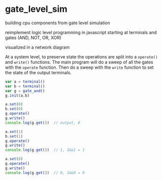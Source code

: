 # gate_level_sim
building cpu components from gate level simulation

reimplement logic level programming in javascript starting at terminals and gates (AND, NOT, OR, XOR)

visualized in a network diagram

At a system level, to preserve state the operations are split into a `operate()` and `write()` functions.  The main program will do a sweep of all the gates with the `operate` function.  Then do a sweep with the `write` function to set the state of the output terminals.

```javascript
var a = terminal()
var b = terminal()
var g = gate_and()
g.init(a,b)

a.set(0)
b.set(0)
g.operate()
g.write()
console.log(g.get())  // output, 0

a.set(1)
b.set(1)
g.operate()
g.write()
console.log(g.get())  // 1, 1&&1 = 1

a.set(0)
g.operate()
g.write()
console.log(g.get())  // 0, 1&&0 = 0

```
